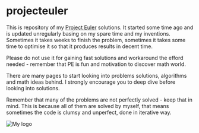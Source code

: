 # projecteuler
This is repository of my [Project Euler](https://projecteuler.net) solutions. It started some time ago and is updated unregularly basing on my spare time and my inventions. Sometimes it takes weeks to finish the problem, sometimes it takes some time to optimise it so that it produces results in decent time.

Please do not use it for gaining fast solutions and workaround the efford needed - remember that PE is fun and motivation to discover math world.


There are many pages to start looking into problems solutions, algorithms and math ideas behind. I strongly encourage you to deep dive before looking into solutions.

Remember that many of the problems are not perfectly solved - keep that in mind. This is because all of them are solved by myself, that means sometimes the code is clumsy and unperfect, done in iterative way.


![](https://projecteuler.net/profile/jukka2003.png "My logo")
